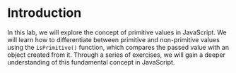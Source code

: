 # Introduction

In this lab, we will explore the concept of primitive values in JavaScript. We will learn how to differentiate between primitive and non-primitive values using the `isPrimitive()` function, which compares the passed value with an object created from it. Through a series of exercises, we will gain a deeper understanding of this fundamental concept in JavaScript.
